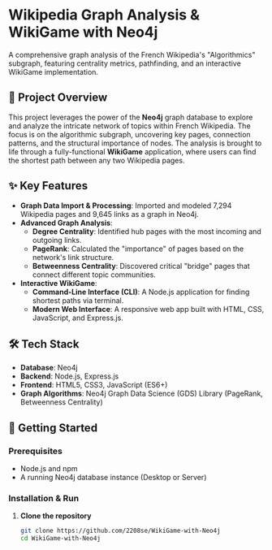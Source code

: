 # Wikipedia Graph Analysis & WikiGame with Neo4j

A comprehensive graph analysis of the French Wikipedia's "Algorithmics" subgraph, featuring centrality metrics, pathfinding, and an interactive WikiGame implementation.

## 📖 Project Overview

This project leverages the power of the **Neo4j** graph database to explore and analyze the intricate network of topics within French Wikipedia. The focus is on the algorithmic subgraph, uncovering key pages, connection patterns, and the structural importance of nodes. The analysis is brought to life through a fully-functional **WikiGame** application, where users can find the shortest path between any two Wikipedia pages.

## ✨ Key Features

- **Graph Data Import & Processing**: Imported and modeled 7,294 Wikipedia pages and 9,645 links as a graph in Neo4j.
- **Advanced Graph Analysis**:
  - **Degree Centrality**: Identified hub pages with the most incoming and outgoing links.
  - **PageRank**: Calculated the "importance" of pages based on the network's link structure.
  - **Betweenness Centrality**: Discovered critical "bridge" pages that connect different topic communities.
- **Interactive WikiGame**:
  - **Command-Line Interface (CLI)**: A Node.js application for finding shortest paths via terminal.
  - **Modern Web Interface**: A responsive web app built with HTML, CSS, JavaScript, and Express.js.

## 🛠️ Tech Stack

- **Database**: Neo4j
- **Backend**: Node.js, Express.js
- **Frontend**: HTML5, CSS3, JavaScript (ES6+)
- **Graph Algorithms**: Neo4j Graph Data Science (GDS) Library (PageRank, Betweenness Centrality)

## 🚀 Getting Started

### Prerequisites
- Node.js and npm
- A running Neo4j database instance (Desktop or Server)

### Installation & Run

1. **Clone the repository**
   ```bash
   git clone https://github.com/2208se/WikiGame-with-Neo4j
   cd WikiGame-with-Neo4j

